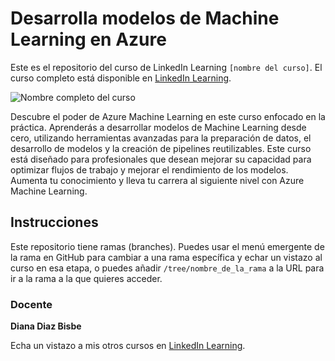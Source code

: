 # Desarrolla modelos de Machine Learning en Azure

Este es el repositorio del curso de LinkedIn Learning `[nombre del curso]`. El curso completo está disponible en [LinkedIn Learning][lil-course-url].

![Nombre completo del curso][lil-thumbnail-url] 

Descubre el poder de Azure Machine Learning en este curso enfocado en la práctica. Aprenderás a desarrollar modelos de Machine Learning desde cero, utilizando herramientas avanzadas para la preparación de datos, el desarrollo de modelos y la creación de pipelines reutilizables. Este curso está diseñado para profesionales que desean mejorar su capacidad para optimizar flujos de trabajo y mejorar el rendimiento de los modelos. Aumenta tu conocimiento y lleva tu carrera al siguiente nivel con Azure Machine Learning.

## Instrucciones

Este repositorio tiene ramas (branches). Puedes usar el menú emergente de la rama en GitHub para cambiar a una rama específica y echar un vistazo al curso en esa etapa, o puedes añadir `/tree/nombre_de_la_rama` a la URL para ir a la rama a la que quieres acceder.

### Docente

**Diana Diaz Bisbe**

Echa un vistazo a mis otros cursos en [LinkedIn Learning](https://www.linkedin.com/learning/instructors/diana-diaz-bisbe).

[0]: # (Replace these placeholder URLs with actual course URLs)
[lil-course-url]: https://www.linkedin.com/learning/desarrolla-modelos-de-machine-learning-en-azure
[lil-thumbnail-url]: https://media.licdn.com/dms/image/v2/D4D0DAQHpyPTkSX7gqw/learning-public-crop_675_1200/learning-public-crop_675_1200/0/1728299858264?e=2147483647&v=beta&t=6TCh6HPPf97bnrxPwGsxNpS5iucmXOa4zIjM8QE7RGw

[1]: # (End of ES-Instruction ###############################################################################################)
